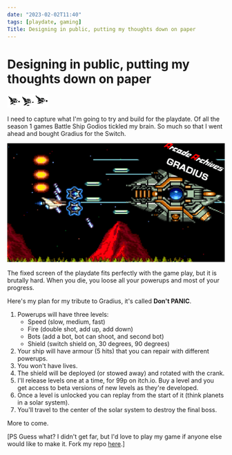 ```yaml
---
date: "2023-02-02T11:40"
tags: [playdate, gaming]
Title: Designing in public, putting my thoughts down on paper
---
```


# Designing in public, putting my thoughts down on paper
<!-- truncate -->

![A little ship](https://raw.githubusercontent.com/PhilStollery/dontpanic/main/source/images/ship-0.png)![A little ship](https://raw.githubusercontent.com/PhilStollery/dontpanic/main/source/images/ship-1.png)![A little ship](https://raw.githubusercontent.com/PhilStollery/dontpanic/main/source/images/ship-3.png)

I need to capture what I'm going to try and build for the playdate. Of all the season 1 games Battle Ship Godios tickled my brain. So much so that I went ahead and bought Gradius for the Switch. 

[![gradius](https://raw.githubusercontent.com/PhilStollery/phils.weblog.lol/master/images/gradius.png)](https://www.nintendo.com/store/products/arcade-archives-gradius-switch/)

The fixed screen of the playdate fits perfectly with the game play, but it is brutally hard. When you die, you loose all your powerups and most of your progress. 

Here's my plan for my tribute to Gradius, it's called **Don't PANIC**.

1. Powerups will have three levels: 
    - Speed (slow, medium, fast)
    - Fire (double shot, add up, add down)
    - Bots (add a bot, bot can shoot, and second bot)
    - Shield (switch shield on, 30 degrees, 90 degrees)
1. Your ship will have armour (5 hits) that you can repair with different powerups.
1. You won't have lives.
1. The shield will be deployed (or stowed away) and rotated with the crank.
1. I'll release levels one at a time, for 99p on itch.io. Buy a level and you get access to beta versions of new levels as they're developed.
1. Once a level is unlocked you can replay from the start of it (think planets in a solar system). 
1. You'll travel to the center of the solar system to destroy the final boss.

More to come.

[PS Guess what? I didn't get far, but I'd love to play my game if anyone else would like to make it. Fork my repo [here](https://github.com/PhilStollery/dontpanic).]
